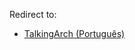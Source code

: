 Redirect to:

*   [TalkingArch (Português)](/index.php/TalkingArch_(Portugu%C3%AAs) "TalkingArch (Português)")